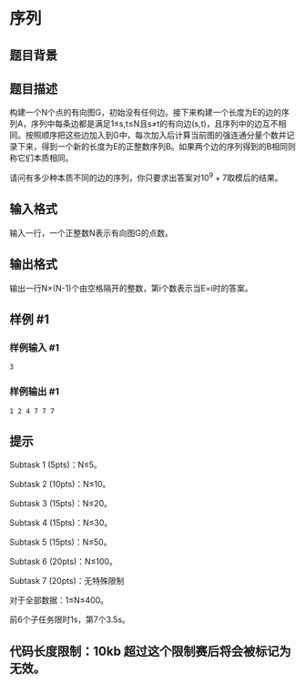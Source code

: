 # 序列

## 题目背景



## 题目描述

构建一个N个点的有向图G，初始没有任何边。接下来构建一个长度为E的边的序列A，序列中每条边都是满足1≤s,t≤N且s≠t的有向边(s,t)，且序列中的边互不相同。按照顺序把这些边加入到G中，每次加入后计算当前图的强连通分量个数并记录下来，得到一个新的长度为E的正整数序列B。如果两个边的序列得到的B相同则称它们本质相同。

请问有多少种本质不同的边的序列，你只要求出答案对$10^9+7$取模后的结果。

## 输入格式

输入一行，一个正整数N表示有向图G的点数。

## 输出格式

输出一行N×(N-1)个由空格隔开的整数，第i个数表示当E=i时的答案。

## 样例 #1

### 样例输入 #1
```
3
```

### 样例输出 #1

```
1 2 4 7 7 7
```

## 提示

Subtask 1 (5pts)：N≤5。

Subtask 2 (10pts)：N≤10。

Subtask 3 (15pts)：N≤20。

Subtask 4 (15pts)：N≤30。

Subtask 5 (15pts)：N≤50。

Subtask 6 (20pts)：N≤100。

Subtask 7 (20pts)：无特殊限制

对于全部数据：1≤N≤400。

前6个子任务限时1s，第7个3.5s。

## 代码长度限制：10kb 超过这个限制赛后将会被标记为无效。
